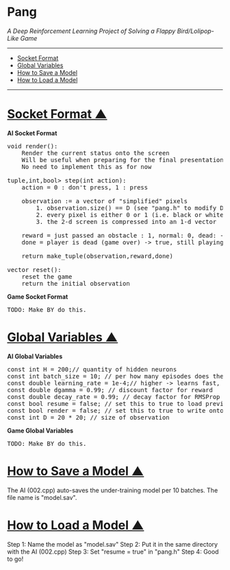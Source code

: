 <a name="___top"></a>
# Pang
*A Deep Reinforcement Learning Project of Solving a Flappy Bird/Lolipop-Like Game*

* * *
*   [Socket Format](#Socket_Format)
*   [Global Variables](#Global_Variables)
*   [How to Save a Model](#How_to_Save_a_Model)
*   [How to Load a Model](#How_to_Load_a_Model)

* * *
<a name="Socket_Format"></a>      []({{{1)
# [Socket Format &#9650;](#___top "click to go to top of document")

**AI Socket Format**
<pre>
void render():
    Render the current status onto the screen
    Will be useful when preparing for the final presentation (e.g. call render() only when our AI performs well)
    No need to implement this as for now

tuple<vector<int>,int,bool> step(int action):
    action = 0 : don't press, 1 : press
    
    observation := a vector<int> of "simplified" pixels
        1. observation.size() == D (see "pang.h" to modify D)
        2. every pixel is either 0 or 1 (i.e. black or white)
        3. the 2-d screen is compressed into an 1-d vector<int>
    
    reward = just passed an obstacle : 1, normal: 0, dead: -1
    done = player is dead (game over) -> true, still playing -> false
    
    return make_tuple(observation,reward,done)

vector<int> reset():
    reset the game
    return the initial observation
</pre>

**Game Socket Format**
<pre>
TODO: Make BY do this.
</pre>

[](1}}})
<a name="Global_Variables"></a>      []({{{1)
# [Global Variables &#9650;](#___top "click to go to top of document")

**AI Global Variables**
<pre>
const int H = 200;// quantity of hidden neurons
const int batch_size = 10; // per how many episodes does the model update?
const double learning_rate = 1e-4;// higher -> learns fast, lower -> learns more stably
const double dgamma = 0.99; // discount factor for reward
const double decay_rate = 0.99; // decay factor for RMSProp leaky sum of grad^2
const bool resume = false; // set this to true to load previous model
const bool render = false; // set this to true to write onto screen
const int D = 20 * 20; // size of observation
</pre>

**Game Global Variables**
<pre>
TODO: Make BY do this.
</pre>

[](1}}})
<a name="How_to_Save_a_Model"></a>      []({{{1)
# [How to Save a Model &#9650;](#___top "click to go to top of document")
The AI (002.cpp) auto-saves the under-training model per 10 batches.
The file name is "model.sav".

[](1}}})
<a name="How_to_Load_a_Model"></a>      []({{{1)
# [How to Load a Model &#9650;](#___top "click to go to top of document")
Step 1: Name the model as "model.sav"
Step 2: Put it in the same directory with the AI (002.cpp)
Step 3: Set "resume = true" in "pang.h"
Step 4: Good to go!

[](1}}})
